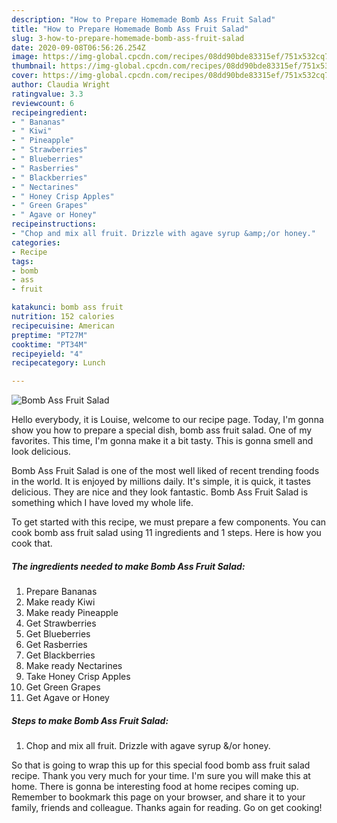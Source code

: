 ```yaml
---
description: "How to Prepare Homemade Bomb Ass Fruit Salad"
title: "How to Prepare Homemade Bomb Ass Fruit Salad"
slug: 3-how-to-prepare-homemade-bomb-ass-fruit-salad
date: 2020-09-08T06:56:26.254Z
image: https://img-global.cpcdn.com/recipes/08dd90bde83315ef/751x532cq70/bomb-ass-fruit-salad-recipe-main-photo.jpg
thumbnail: https://img-global.cpcdn.com/recipes/08dd90bde83315ef/751x532cq70/bomb-ass-fruit-salad-recipe-main-photo.jpg
cover: https://img-global.cpcdn.com/recipes/08dd90bde83315ef/751x532cq70/bomb-ass-fruit-salad-recipe-main-photo.jpg
author: Claudia Wright
ratingvalue: 3.3
reviewcount: 6
recipeingredient:
- " Bananas"
- " Kiwi"
- " Pineapple"
- " Strawberries"
- " Blueberries"
- " Rasberries"
- " Blackberries"
- " Nectarines"
- " Honey Crisp Apples"
- " Green Grapes"
- " Agave or Honey"
recipeinstructions:
- "Chop and mix all fruit. Drizzle with agave syrup &amp;/or honey."
categories:
- Recipe
tags:
- bomb
- ass
- fruit

katakunci: bomb ass fruit 
nutrition: 152 calories
recipecuisine: American
preptime: "PT27M"
cooktime: "PT34M"
recipeyield: "4"
recipecategory: Lunch

---
```



![Bomb Ass Fruit Salad](https://img-global.cpcdn.com/recipes/08dd90bde83315ef/751x532cq70/bomb-ass-fruit-salad-recipe-main-photo.jpg)

Hello everybody, it is Louise, welcome to our recipe page. Today, I'm gonna show you how to prepare a special dish, bomb ass fruit salad. One of my favorites. This time, I'm gonna make it a bit tasty. This is gonna smell and look delicious.



Bomb Ass Fruit Salad is one of the most well liked of recent trending foods in the world. It is enjoyed by millions daily. It's simple, it is quick, it tastes delicious. They are nice and they look fantastic. Bomb Ass Fruit Salad is something which I have loved my whole life.


To get started with this recipe, we must prepare a few components. You can cook bomb ass fruit salad using 11 ingredients and 1 steps. Here is how you cook that.

##### The ingredients needed to make Bomb Ass Fruit Salad:

1. Prepare  Bananas
1. Make ready  Kiwi
1. Make ready  Pineapple
1. Get  Strawberries
1. Get  Blueberries
1. Get  Rasberries
1. Get  Blackberries
1. Make ready  Nectarines
1. Take  Honey Crisp Apples
1. Get  Green Grapes
1. Get  Agave or Honey




##### Steps to make Bomb Ass Fruit Salad:

1. Chop and mix all fruit. Drizzle with agave syrup &amp;/or honey.




So that is going to wrap this up for this special food bomb ass fruit salad recipe. Thank you very much for your time. I'm sure you will make this at home. There is gonna be interesting food at home recipes coming up. Remember to bookmark this page on your browser, and share it to your family, friends and colleague. Thanks again for reading. Go on get cooking!
